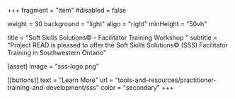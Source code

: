 +++
fragment = "item"
#disabled = false

weight = 30
background = "light"
align = "right"
minHeight = "50vh"

title = "Soft Skills Solutions© – Facilitator Training Workshop "
subtitle = "Project READ is pleased to offer the Soft Skills Solutions© (SSS) Facilitator Training in Southwestern Ontario"

[asset]
  image = "sss-logo.png"
  
[[buttons]]
  text = "Learn More"
  url = "tools-and-resources/practitioner-training-and-development/sss"
  color = "secondary"
+++
